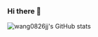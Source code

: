 ### Hi there 👋
![wang0826jj's GitHub stats](https://github-readme-stats.vercel.app/api?username=wang0826jj&show_icons=true&theme=highcontrast&bg_color=45,a06443,20ae95&hide=contribs,commits)
<!--
**wang0826jj/wang0826jj** is a ✨ _special_ ✨ repository because its `README.md` (this file) appears on your GitHub profile.

Here are some ideas to get you started:

- 🔭 I’m currently working on ...
- 🌱 I’m currently learning ...
- 👯 I’m looking to collaborate on ...
- 🤔 I’m looking for help with ...
- 💬 Ask me about ...
- 📫 How to reach me: ...
- 😄 Pronouns: ...
- ⚡ Fun fact: ...
-->
